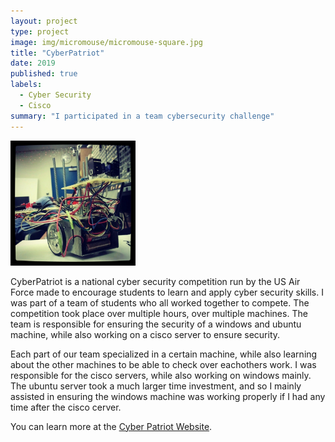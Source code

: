 ```yaml
---
layout: project
type: project
image: img/micromouse/micromouse-square.jpg
title: "CyberPatriot"
date: 2019
published: true
labels:
  - Cyber Security
  - Cisco
summary: "I participated in a team cybersecurity challenge"
---
```


<div class="text-center p-4">
  <img width="200px" src="../img/micromouse/micromouse-robot.png" class="img-thumbnail" >
</div>

CyberPatriot is a national cyber security competition run by the US Air Force made to encourage students to learn and apply cyber security skills. I was part of a team of students who all worked together to compete. The competition took place over multiple hours, over multiple machines. The team is responsible for ensuring the security of a windows and ubuntu machine, while also working on a cisco server to ensure security.

Each part of our team specialized in a certain machine, while also learning about the other machines to be able to check over eachothers work. I was responsible for the cisco servers, while also working on windows mainly. The ubuntu server took a much larger time investment, and so I mainly assisted in ensuring the windows machine was working properly if I had any time after the cisco cerver.

You can learn more at the [Cyber Patriot Website](https://www.uscyberpatriot.org).
